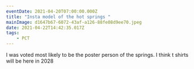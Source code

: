 ```yaml
---
eventDate: 2021-04-20T07:00:00.000Z
title: "Insta model of the hot springs "
mainImage: d1647b67-6072-43af-a126-88fe08d9ee70.jpeg
date: 2021-04-22T14:42:35.017Z
tags: 
    - PCT
---
```

I was voted most likely to be the poster person of the springs. I think t shirts will be here in 2028